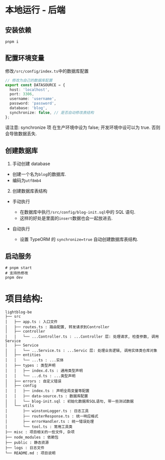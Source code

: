 # 本地运行 - 后端

## 安装依赖

```shell
pnpm i
```

## 配置环境变量

修改`/src/config/index.ts`中的数据库配置

```ts
// 修改为自己的数据库配置
export const DATASOURCE = {
  host: 'localhost',
  port: 3306,
  username: 'username',
  password: 'password',
  database: 'blog',
  synchronize: false, // 是否自动修改表结构
};
```

请注意: synchronize 项 在生产环境中设为 false; 开发环境中设可以为 true. 否则会导致数据丢失.

## 创建数据库

1. 手动创建 database

- 创建一个名为`blog`的数据库.
- 编码为`utf8mb4`

2. 创建数据库表结构

- 手动执行

  - 在数据库中执行`/src/config/blog-init.sql`中的 SQL 语句.
  - 这样的好处是里面的`insert`数据也会一起放进去.

- 自动执行
  - 设置 TypeORM 的 `synchronize=true` 自动创建数据库表结构.

## 启动服务

```shell
# pnpm start
# 支持热修改
pnpm dev
```

# 项目结构:

```shell
lightblog-be
├── src
│   ├── app.ts : 入口文件
│   ├── routes.ts : 路由配置, 转发请求到Controller
│   ├── controller
│   │   └── ...Controller.ts : ...Controller 层: 处理请求, 检查参数, 调用Service
│   ├── Service
│   │   └── ...Service.ts : ...Servic 层: 处理业务逻辑, 调用实体类仓库对象
│   ├── entities
│   │   └── ...ts : ...实体
│   ├── types : 类型声明
│   │   ├── index.d.ts : 通用类型声明
│   │   └── ...d.ts : ...类型声明
│   ├── errors : 自定义错误
│   ├── config
│   │   ├── index.ts : 声明全局变量等配置
│   │   ├── data-source.ts : 数据库配置
│   │   └── blog-init.sql : 初始化数据库SQL语句, 带一些测试数据
│   └── utils
│       ├── winstonLogger.ts : 日志工具
│       ├── routerResponse.ts : 统一响应格式
│       ├── errorHandler.ts : 统一错误处理
│       └── tool.ts : 常用工具类
├── misc : 项目相关的一些文件, 杂项
├── node_modules : 依赖包
├── public : 静态资源
├── logs : 日志文件
└── README.md : 项目说明
```
